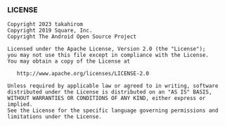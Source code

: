<!-- Generated by ./gradlew generateReadme. Do not edit this file. -->
<div name="topic_top">
</div>
<div name="topic_try_it_out">
</div>
<div name="topic_how_to_use">
</div>
<div name="topic_faq">
</div>

### LICENSE

```
Copyright 2023 takahirom
Copyright 2019 Square, Inc.
Copyright The Android Open Source Project

Licensed under the Apache License, Version 2.0 (the "License");
you may not use this file except in compliance with the License.
You may obtain a copy of the License at

   http://www.apache.org/licenses/LICENSE-2.0

Unless required by applicable law or agreed to in writing, software
distributed under the License is distributed on an "AS IS" BASIS,
WITHOUT WARRANTIES OR CONDITIONS OF ANY KIND, either express or implied.
See the License for the specific language governing permissions and
limitations under the License.
```
